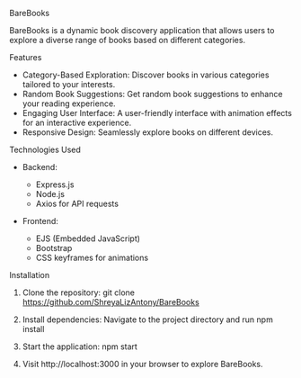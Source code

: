 BareBooks

BareBooks is a dynamic book discovery application that allows users to explore a diverse range of books based on different categories.

Features

- Category-Based Exploration: Discover books in various categories tailored to your interests.
- Random Book Suggestions: Get random book suggestions to enhance your reading experience.
- Engaging User Interface: A user-friendly interface with animation effects for an interactive experience.
- Responsive Design: Seamlessly explore books on different devices.  

Technologies Used

- Backend:
  - Express.js
  - Node.js
  - Axios for API requests
    
- Frontend:
  - EJS (Embedded JavaScript)
  - Bootstrap
  - CSS keyframes for animations    

Installation

1. Clone the repository:
   git clone https://github.com/ShreyaLizAntony/BareBooks
   
2. Install dependencies:
   Navigate to the project directory and run
   npm install
   
4. Start the application:
   npm start  

6. Visit http://localhost:3000 in your browser to explore BareBooks.
 
